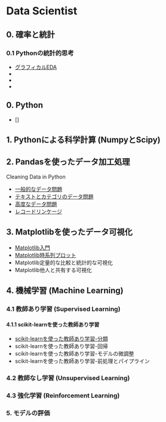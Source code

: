 # Data Scientist

## 0. 確率と統計

### 0.1 Pythonの統計的思考

* [グラフィカルEDA](statistics/グラフィカルEDA.md)
* []()
* []()
* []()

## 0. Python

* []

## 1. Pythonによる科学計算 (NumpyとScipy)



## 2. Pandasを使ったデータ加工処理

Cleaning Data in Python
* [一般的なデータ問題](python/一般的なデータ問題.md)
* [テキストとカテゴリのデータ問題]()
* [高度なデータ問題]()
* [レコードリンケージ]()

## 3. Matplotlibを使ったデータ可視化

* [Matplotlib入門](matplotlib/Matplotlib入門.md)
* [Matplotlib時系列プロット](matplotlib/Matplotlib時系列プロット.md)
* Matplotlib定量的な比較と統計的な可視化
* Matplotlib他人と共有する可視化

## 4. 機械学習 (Machine Learning)

### 4.1 教師あり学習 (Supervised Learning)

#### 4.1.1 scikit-learnを使った教師あり学習

* [scikit-learnを使った教師あり学習-分類](scikit-learn/scikit-learnを使った教師あり学習-分類.md)
* scikit-learnを使った教師あり学習-回帰
* scikit-learnを使った教師あり学習-モデルの微調整
* scikit-learnを使った教師あり学習-前処理とパイプライン


### 4.2 教師なし学習 (Unsupervised Learning)

### 4.3 強化学習 (Reinforcement Learning)

### 5. モデルの評価